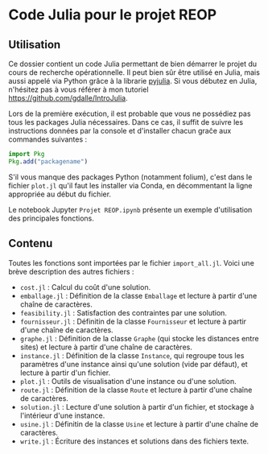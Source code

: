 # Code Julia pour le projet REOP

## Utilisation

Ce dossier contient un code Julia permettant de bien démarrer le projet du cours de recherche opérationnelle. Il peut bien sûr être utilisé en Julia, mais aussi appelé via Python grâce à la librarie [pyjulia](https://pyjulia.readthedocs.io/en/stable/). Si vous débutez en Julia, n'hésitez pas à vous référer à mon tutoriel https://github.com/gdalle/IntroJulia.

Lors de la première exécution, il est probable que vous ne possédiez pas tous les packages Julia nécessaires. Dans ce cas, il suffit de suivre les instructions données par la console et d'installer chacun graĉe aux commandes suivantes :

```julia
import Pkg
Pkg.add("packagename")
```

S'il vous manque des packages Python (notamment folium), c'est dans le fichier `plot.jl` qu'il faut les installer via Conda, en décommentant la ligne appropriée au début du fichier.

Le notebook Jupyter `Projet REOP.ipynb` présente un exemple d'utilisation des principales fonctions.

## Contenu

Toutes les fonctions sont importées par le fichier `import_all.jl`. Voici une brève description des autres fichiers :

- `cost.jl` : Calcul du coût d'une solution.
- `emballage.jl` : Définition de la classe `Emballage` et lecture à partir d'une chaîne de caractères.
- `feasibility.jl` : Satisfaction des contraintes par une solution.
- `fournisseur.jl` : Définitin de la classe `Fournisseur` et lecture à partir d'une chaîne de caractères.
- `graphe.jl` : Définition de la classe `Graphe` (qui stocke les distances entre sites) et lecture à partir d'une chaîne de caractères.
- `instance.jl` : Définition de la classe `Instance`, qui regroupe tous les paramètres d'une instance ainsi qu'une solution (vide par défaut), et lecture à partir d'un fichier.
- `plot.jl` : Outils de visualisation d'une instance ou d'une solution.
- `route.jl` : Définition de la classe `Route` et lecture à partir d'une chaîne de caractères.
- `solution.jl` : Lecture d'une solution à partir d'un fichier, et stockage à l'intérieur d'une instance.
- `usine.jl` : Définitin de la classe `Usine` et lecture à partir d'une chaîne de caractères.
- `write.jl` : Écriture des instances et solutions dans des fichiers texte.
